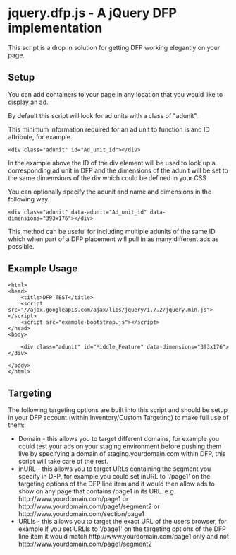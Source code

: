 jquery.dfp.js - A jQuery DFP implementation
===========================================

This script is a drop in solution for getting DFP working elegantly on your page.

Setup
-----

You can add containers to your page in any location that you would like to display an ad.

By default this script will look for ad units with a class of "adunit".

This minimum information required for an ad unit to function is and ID attribute, for example.

    <div class="adunit" id="Ad_unit_id"></div>

In the example above the ID of the div element will be used to look up a corresponding ad unit in DFP and the dimensions of the adunit will be set to the same dimemsions of the div which could be defined in your CSS.

You can optionally specify the adunit and name and dimensions in the following way.

    <div class="adunit" data-adunit="Ad_unit_id" data-dimensions="393x176"></div>

This method can be useful for including multiple adunits of the same ID which when part of a DFP placement will pull in as many different ads as possible.

Example Usage
-------------

    <html>
    <head>
        <title>DFP TEST</title>
        <script src="//ajax.googleapis.com/ajax/libs/jquery/1.7.2/jquery.min.js"></script>
        <script src="example-bootstrap.js"></script>
    </head>
    <body>

        <div class="adunit" id="Middle_Feature" data-dimensions="393x176"></div>

    </body>
    </html>

Targeting
----------

The following targeting options are built into this script and should be setup in your DFP account (within Inventory/Custom Targeting) to make full use of them:

<uL>
    <li>Domain - this allows you to target different domains, for example you could test your ads on your staging environment before pushing them live by specifying a domain of staging.yourdomain.com within DFP, this script will take care of the rest.</li>
    <li>inURL - this allows you to target URLs containing the segment you specify in DFP, for example you could set inURL to '/page1' on the targeting options of the DFP line item and it would then allow ads to show on any page that contains /page1 in its URL. e.g. http://www.yourdomain.com/page1 or http://www.yourdomain.com/page1/segment2 or http://www.yourdomain.com/section/page1</li>
    <li>URLIs - this allows you to target the exact URL of the users browser, for example if you set URLIs to '/page1' on the targeting options of the DFP line item it would match http://www.yourdomain.com/page1 only and not http://www.yourdomain.com/page1/segment2</li>
</uL>